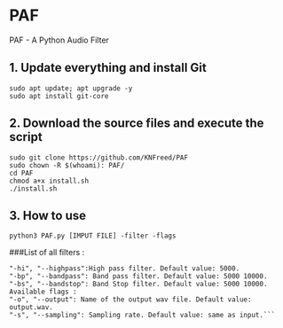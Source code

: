# PAF
PAF - A Python Audio Filter

## 1. Update everything and install Git

```
sudo apt update; apt upgrade -y
sudo apt install git-core
```

## 2. Download the source files and execute the script

```
sudo git clone https://github.com/KNFreed/PAF
sudo chown -R $(whoami): PAF/
cd PAF
chmod a+x install.sh
./install.sh
```

## 3. How to use

```
python3 PAF.py [IMPUT FILE] -filter -flags
```
###List of all filters : 
```"-l", "--lowpass": Low pass filter. Default value: 5000.
"-hi", "--highpass":High pass filter. Default value: 5000.
"-bp", "--bandpass": Band pass filter. Default value: 5000 10000.
"-bs", "--bandstop": Band Stop filter. Default value: 5000 10000.
Available flags :
"-o", "--output": Name of the output wav file. Default value: output.wav.
"-s", "--sampling": Sampling rate. Default value: same as input.```
